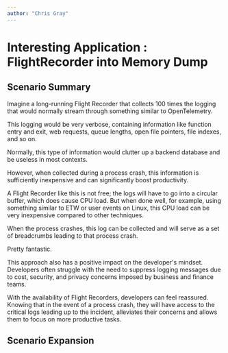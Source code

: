 ```yaml
---
author: "Chris Gray"
---
```


# Interesting Application : FlightRecorder into Memory Dump

## Scenario Summary

Imagine a long-running Flight Recorder that collects 100 times the logging that
would normally stream through something similar to OpenTelemetry.

This logging would be very verbose, containing information like function entry
and exit, web requests, queue lengths, open file pointers, file indexes, and so
on.

Normally, this type of information would clutter up a backend database and be
useless in most contexts.

However, when collected during a process crash, this information is sufficiently
inexpensive and can significantly boost productivity.

A Flight Recorder like this is not free; the logs will have to go into a
circular buffer, which does cause CPU load. But when done well, for example,
using something similar to ETW or user events on Linux, this CPU load can be
very inexpensive compared to other techniques.

When the process crashes, this log can be collected and will serve as a set of
breadcrumbs leading to that process crash.

Pretty fantastic.

This approach also has a positive impact on the developer's mindset. Developers
often struggle with the need to suppress logging messages due to cost, security,
and privacy concerns imposed by business and finance teams.

With the availability of Flight Recorders, developers can feel reassured.
Knowing that in the event of a process crash, they will have access to the
critical logs leading up to the incident, alleviates their concerns and allows
them to focus on more productive tasks.

## Scenario Expansion
